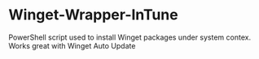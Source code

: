 # Winget-Wrapper-InTune
PowerShell script used to install Winget packages under system contex. Works great with Winget Auto Update
